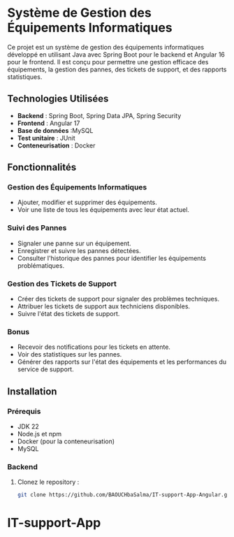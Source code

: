 # Système de Gestion des Équipements Informatiques

Ce projet est un système de gestion des équipements informatiques développé en utilisant Java avec Spring Boot pour le backend et Angular 16 pour le frontend. Il est conçu pour permettre une gestion efficace des équipements, la gestion des pannes, des tickets de support, et des rapports statistiques.

## Technologies Utilisées

- **Backend** : Spring Boot, Spring Data JPA, Spring Security
- **Frontend** : Angular 17
- **Base de données** :MySQL
- **Test unitaire** : JUnit
- **Conteneurisation** : Docker

## Fonctionnalités

### Gestion des Équipements Informatiques
- Ajouter, modifier et supprimer des équipements.
- Voir une liste de tous les équipements avec leur état actuel.

### Suivi des Pannes
- Signaler une panne sur un équipement.
- Enregistrer et suivre les pannes détectées.
- Consulter l'historique des pannes pour identifier les équipements problématiques.

### Gestion des Tickets de Support
- Créer des tickets de support pour signaler des problèmes techniques.
- Attribuer les tickets de support aux techniciens disponibles.
- Suivre l'état des tickets de support.

### Bonus
- Recevoir des notifications pour les tickets en attente.
- Voir des statistiques sur les pannes.
- Générer des rapports sur l'état des équipements et les performances du service de support.

## Installation

### Prérequis

- JDK 22
- Node.js et npm
- Docker (pour la conteneurisation)
- MySQL

### Backend

1. Clonez le repository :
   ```bash
   git clone https://github.com/BAOUCHbaSalma/IT-support-App-Angular.git
# IT-support-App
